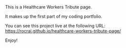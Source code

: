 This is a Healthcare Workers Tribute page.

It makes up the first part of my coding portfolio.

You can see this project live at the following URL:
https://rocrai.github.io/healthcare-workers-tribute-page/

Enjoy!
